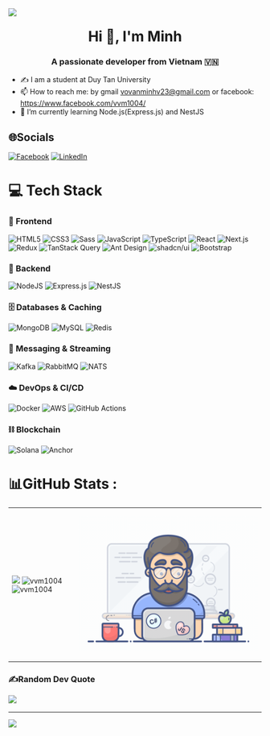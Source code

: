 

<!--
**vvm1004/vvm1004** is a ✨ _special_ ✨ repository because its `README.md` (this file) appears on your GitHub profile.

Here are some ideas to get you started:

- 🔭 I’m currently working on ...
- 🌱 I’m currently learning ...
- 👯 I’m looking to collaborate on ...
- 🤔 I’m looking for help with ...
- 💬 Ask me about ...
- 📫 How to reach me: ...
- 😄 Pronouns: ...
- ⚡ Fun fact: ...
-->
<img align="left" width="400" src="https://github.githubassets.com/images/modules/profile/profile-first-repo.svg">
<h1 align="center">Hi 👋, I'm Minh</h1>
<p align="center">
  <h3 align="center">A passionate developer from Vietnam 🇻🇳 </h3>
</p>


- ✍ I am a student at Duy Tan University
- 📫 How to reach me: by gmail vovanminhv23@gmail.com or facebook: https://www.facebook.com/vvm1004/
- 🌱 I’m currently learning Node.js(Express.js) and NestJS


<!--<br />
<a href="#" target="_blank">
  <img src="vvm1004.svg" width="1200" alt="vvm1004" />
</a>-->

## 🌐Socials
[![Facebook](https://img.shields.io/badge/Facebook-%231877F2.svg?logo=Facebook&logoColor=white)](https://facebook.com/vvm104) [![LinkedIn](https://img.shields.io/badge/LinkedIn-%230077B5.svg?logo=linkedin&logoColor=white)](https://linkedin.com/in/vvm1004) 
# 💻 Tech Stack 

### 🎨 Frontend
![HTML5](https://img.shields.io/badge/html5-%23E34F26.svg?style=for-the-badge&logo=html5&logoColor=white)
![CSS3](https://img.shields.io/badge/css3-%231572B6.svg?style=for-the-badge&logo=css3&logoColor=white)
![Sass](https://img.shields.io/badge/Sass-CC6699?style=for-the-badge&logo=sass&logoColor=white)
![JavaScript](https://img.shields.io/badge/javascript-%23323330.svg?style=for-the-badge&logo=javascript&logoColor=%23F7DF1E)
![TypeScript](https://img.shields.io/badge/typescript-%23007ACC.svg?style=for-the-badge&logo=typescript&logoColor=white)
![React](https://img.shields.io/badge/react-%2320232a.svg?style=for-the-badge&logo=react&logoColor=%2361DAFB)
![Next.js](https://img.shields.io/badge/next.js-000000?style=for-the-badge&logo=nextdotjs&logoColor=white)
![Redux](https://img.shields.io/badge/redux-%23764ABC.svg?style=for-the-badge&logo=redux&logoColor=white)
![TanStack Query](https://img.shields.io/badge/TanStack%20Query-FF4154?style=for-the-badge&logo=reactquery&logoColor=white)
![Ant Design](https://img.shields.io/badge/Ant%20Design-0170FE?style=for-the-badge&logo=antdesign&logoColor=white)
![shadcn/ui](https://img.shields.io/badge/shadcn%2Fui-000000?style=for-the-badge)
![Bootstrap](https://img.shields.io/badge/bootstrap-%238511FA.svg?style=for-the-badge&logo=bootstrap&logoColor=white)

### 🧰 Backend
![NodeJS](https://img.shields.io/badge/node.js-6DA55F?style=for-the-badge&logo=node.js&logoColor=white)
![Express.js](https://img.shields.io/badge/express.js-%23404d59.svg?style=for-the-badge&logo=express&logoColor=%2361DAFB)
![NestJS](https://img.shields.io/badge/nestjs-%23E0234E.svg?style=for-the-badge&logo=nestjs&logoColor=white)

### 🗄️ Databases & Caching
![MongoDB](https://img.shields.io/badge/MongoDB-%234ea94b.svg?style=for-the-badge&logo=mongodb&logoColor=white)
![MySQL](https://img.shields.io/badge/mysql-%2300000f.svg?style=for-the-badge&logo=mysql&logoColor=white)
![Redis](https://img.shields.io/badge/redis-%23DD0031.svg?style=for-the-badge&logo=redis&logoColor=white)

### 📡 Messaging & Streaming
![Kafka](https://img.shields.io/badge/kafka-231F20?style=for-the-badge&logo=apachekafka&logoColor=white)
![RabbitMQ](https://img.shields.io/badge/rabbitmq-FF6600?style=for-the-badge&logo=rabbitmq&logoColor=white)
![NATS](https://img.shields.io/badge/NATS-1997B5?style=for-the-badge&logo=natsdotio&logoColor=white)

### ☁️ DevOps & CI/CD
![Docker](https://img.shields.io/badge/docker-%230db7ed.svg?style=for-the-badge&logo=docker&logoColor=white)
![AWS](https://img.shields.io/badge/AWS-%23FF9900.svg?style=for-the-badge&logo=amazonaws&logoColor=white)
![GitHub Actions](https://img.shields.io/badge/GitHub%20Actions-2088FF?style=for-the-badge&logo=githubactions&logoColor=white)


### ⛓️ Blockchain
![Solana](https://img.shields.io/badge/solana-%23000000.svg?style=for-the-badge&logo=solana&logoColor=%2300FFA3)
![Anchor](https://img.shields.io/badge/anchor-%23005BBB.svg?style=for-the-badge&logo=solana&logoColor=white)



# 📊GitHub Stats :
<table style="width:100%;">
  <tr>
    <td>
      <img src="https://github-readme-stats.vercel.app/api?username=vvm1004&theme=bear&show_icons=true" width="100%"/>
      <img src="https://github-readme-streak-stats.herokuapp.com/?user=vvm1004&theme=bear&hide_border=false" alt="vvm1004" width="100%"/>
      <img src="https://github-readme-stats.vercel.app/api/top-langs/?username=vvm1004&layout=compact&theme=bear" alt="vvm1004" width="100%"/>
    </td>
    <td>
      <p align="center"> 
        <img src="vvm1004.gif" alt="dev" width="100%"/>
      </p>
    </td>
  </tr>
</table>
<!-- ![](https://github-readme-stats.vercel.app/api?username=vvm1004&theme=radical&hide_border=false&include_all_commits=false&count_private=false)<br/>
![](https://github-readme-streak-stats.herokuapp.com/?user=vvm1004&theme=bear&hide_border=false)<br/>
![](https://github-readme-stats.vercel.app/api/top-langs/?username=vvm1004&theme=bear&hide_border=false&include_all_commits=false&count_private=false&layout=compact) -->

### ✍️Random Dev Quote

![](https://quotes-github-readme.vercel.app/api?type=horizontal&theme=radical)

---
[![](https://visitcount.itsvg.in/api?id=vvm1004&icon=0&color=0)](https://visitcount.itsvg.in)





